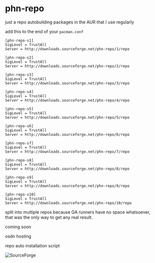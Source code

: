 # phn-repo

just a repo autobuilding packages in the AUR that I use regularly

add this to the end of your ```pacman.conf```

````
[phn-repo-s1]
SigLevel = TrustAll
Server = http://downloads.sourceforge.net/phn-repo/1/repo

[phn-repo-s2]
SigLevel = TrustAll
Server = http://downloads.sourceforge.net/phn-repo/2/repo

[phn-repo-s3]
SigLevel = TrustAll
Server = http://downloads.sourceforge.net/phn-repo/3/repo

[phn-repo-s4]
SigLevel = TrustAll
Server = http://downloads.sourceforge.net/phn-repo/4/repo

[phn-repo-s5]
SigLevel = TrustAll
Server = http://downloads.sourceforge.net/phn-repo/5/repo

[phn-repo-s6]
SigLevel = TrustAll
Server = http://downloads.sourceforge.net/phn-repo/6/repo

[phn-repo-s7]
SigLevel = TrustAll
Server = http://downloads.sourceforge.net/phn-repo/7/repo

[phn-repo-s8]
SigLevel = TrustAll
Server = http://downloads.sourceforge.net/phn-repo/8/repo

[phn-repo-s9]
SigLevel = TrustAll
Server = http://downloads.sourceforge.net/phn-repo/9/repo

[phn-repo-s10]
SigLevel = TrustAll
Server = http://downloads.sourceforge.net/phn-repo/10/repo
````
split into multiple repos because GA runners have no space whatsoever, that was the only way to get any real result. 

coming soon

osdn hosting

repo auto installation script

![SourceForge](https://img.shields.io/sourceforge/dm/phn-repo?color=%23AA336A)

